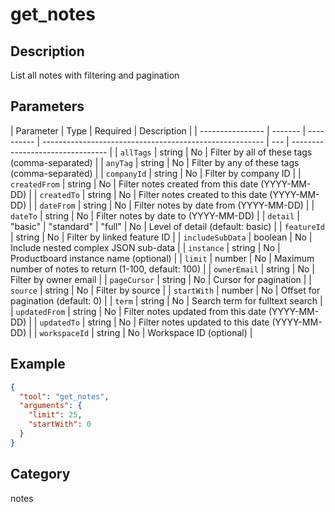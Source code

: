 # get_notes

## Description

List all notes with filtering and pagination

## Parameters

| Parameter        | Type    | Required   | Description                                             |
| ---------------- | ------- | ---------- | ------------------------------------------------------- | --- | -------------------------------- |
| `allTags`        | string  | No         | Filter by all of these tags (comma-separated)           |
| `anyTag`         | string  | No         | Filter by any of these tags (comma-separated)           |
| `companyId`      | string  | No         | Filter by company ID                                    |
| `createdFrom`    | string  | No         | Filter notes created from this date (YYYY-MM-DD)        |
| `createdTo`      | string  | No         | Filter notes created to this date (YYYY-MM-DD)          |
| `dateFrom`       | string  | No         | Filter notes by date from (YYYY-MM-DD)                  |
| `dateTo`         | string  | No         | Filter notes by date to (YYYY-MM-DD)                    |
| `detail`         | "basic" | "standard" | "full"                                                  | No  | Level of detail (default: basic) |
| `featureId`      | string  | No         | Filter by linked feature ID                             |
| `includeSubData` | boolean | No         | Include nested complex JSON sub-data                    |
| `instance`       | string  | No         | Productboard instance name (optional)                   |
| `limit`          | number  | No         | Maximum number of notes to return (1-100, default: 100) |
| `ownerEmail`     | string  | No         | Filter by owner email                                   |
| `pageCursor`     | string  | No         | Cursor for pagination                                   |
| `source`         | string  | No         | Filter by source                                        |
| `startWith`      | number  | No         | Offset for pagination (default: 0)                      |
| `term`           | string  | No         | Search term for fulltext search                         |
| `updatedFrom`    | string  | No         | Filter notes updated from this date (YYYY-MM-DD)        |
| `updatedTo`      | string  | No         | Filter notes updated to this date (YYYY-MM-DD)          |
| `workspaceId`    | string  | No         | Workspace ID (optional)                                 |

## Example

```json
{
  "tool": "get_notes",
  "arguments": {
    "limit": 25,
    "startWith": 0
  }
}
```

## Category

notes
